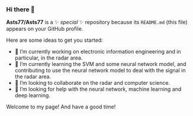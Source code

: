 ### Hi there 👋


**Asts77/Asts77** is a ✨ _special_ ✨ repository because its `README.md` (this file) appears on your GitHub profile.

Here are some ideas to get you started:

- 🔭 I’m currently working on electronic information engineering and in particular, in the radar area.
- 🌱 I’m currently learning the SVM and some neural network model, and contributing to use the neural network model to deal with the signal in the radar area.
- 👯 I’m looking to collaborate on the radar and computer science.
- 🤔 I’m looking for help with the neural network, machine learning and deep learning.


Welcome to my page! And have a good time!
